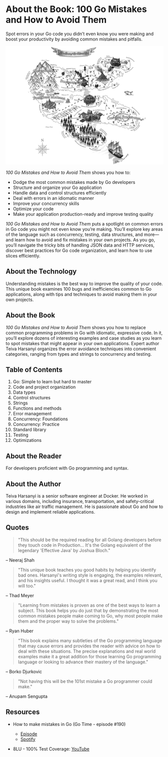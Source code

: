 # About the Book: 100 Go Mistakes and How to Avoid Them

Spot errors in your Go code you didn’t even know you were making and boost your productivity by avoiding common mistakes and pitfalls.

![](inside-cover.jpg)

_100 Go Mistakes and How to Avoid Them_ shows you how to:

* Dodge the most common mistakes made by Go developers
* Structure and organize your Go application
* Handle data and control structures efficiently
* Deal with errors in an idiomatic manner
* Improve your concurrency skills
* Optimize your code
* Make your application production-ready and improve testing quality


_100 Go Mistakes and How to Avoid Them_ puts a spotlight on common errors in Go code you might not even know you’re making. You’ll explore key areas of the language such as concurrency, testing, data structures, and more—and learn how to avoid and fix mistakes in your own projects. As you go, you’ll navigate the tricky bits of handling JSON data and HTTP services, discover best practices for Go code organization, and learn how to use slices efficiently.

## About the Technology

Understanding mistakes is the best way to improve the quality of your code. This unique book examines 100 bugs and inefficiencies common to Go applications, along with tips and techniques to avoid making them in your own projects. 

## About the Book

_100 Go Mistakes and How to Avoid Them_ shows you how to replace common programming problems in Go with idiomatic, expressive code. In it, you’ll explore dozens of interesting examples and case studies as you learn to spot mistakes that might appear in your own applications. Expert author Teiva Harsanyi organizes the error avoidance techniques into convenient categories, ranging from types and strings to concurrency and testing.

## Table of Contents

1. Go: Simple to learn but hard to master
2. Code and project organization
3. Data types
4. Control structures
5. Strings
6. Functions and methods
7. Error management
8. Concurrency: Foundations
9. Concurrency: Practice
10. Standard library
11. Testing
12. Optimizations

## About the Reader

For developers proficient with Go programming and syntax.

## About the Author

Teiva Harsanyi is a senior software engineer at Docker. He worked in various domains, including insurance, transportation, and safety-critical industries like air traffic management. He is passionate about Go and how to design and implement reliable applications.

## Quotes

> "This should be the required reading for all Golang developers before they touch code in Production... It's the Golang equivalent of the legendary 'Effective Java' by Joshua Bloch."

– Neeraj Shah

> "This unique book teaches you good habits by helping you identify bad ones. Harsanyi's writing style is engaging, the examples relevant, and his insights useful. I thought it was a great read, and I think you will too."

– Thad Meyer

> "Learning from mistakes is proven as one of the best ways to learn a subject. This book helps you do just that by demonstrating the most common mistakes people make coming to Go, why most people make them and the proper way to solve the problems."

– Ryan Huber

> "This book explains many subtleties of the Go programming language that may cause errors and provides the reader with advice on how to deal with these situations. The precise explanations and real world examples make it a great addition for those learning Go programming language or looking to advance their mastery of the language."

– Borko Djurkovic

> "Not having this will be the 101st mistake a Go programmer could make."

– Anupam Sengupta

## Resources

* How to make mistakes in Go (Go Time - episode #190)
    * [Episode](https://changelog.com/gotime/190)
    * [Spotify](https://open.spotify.com/episode/0K1DImrxHCy6E7zVY4AxMZ?si=akroInsPQ1mM5B5V2tHLUw&dl_branch=1)

* 8LU - 100% Test Coverage: [YouTube](https://youtu.be/V3FBDav6wgQ?t=1210)
